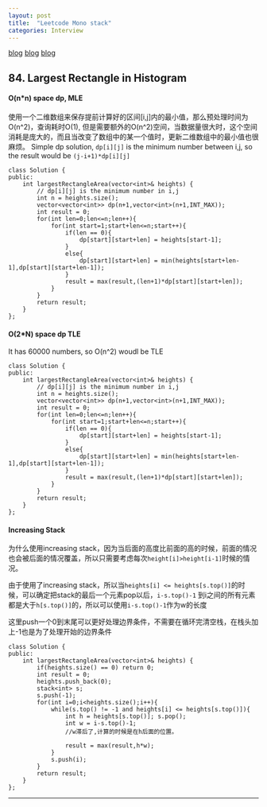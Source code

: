 ```yaml
---
layout: post
title:  "Leetcode Mono stack"
categories: Interview
---
```

[blog](https://blog.csdn.net/liujian20150808/article/details/50752861)
[blog](https://www.cnblogs.com/grandyang/p/8887985.html)
[blog](https://zhanghuimeng.github.io/post/leetcode-84-largest-rectangle-in-histogram/)

## 84. Largest Rectangle in Histogram
#### O(n*n) space dp, MLE
使用一个二维数组来保存提前计算好的区间[i,j]内的最小值，那么预处理时间为O(n^2)，查询耗时O(1), 但是需要额外的O(n^2)空间，当数据量很大时，这个空间消耗是庞大的，而且当改变了数组中的某一个值时，更新二维数组中的最小值也很麻烦。
Simple dp solution, `dp[i][j]` is the minimum number between i,j, so the result would be 
`(j-i+1)*dp[i][j]`
```
class Solution {
public:
    int largestRectangleArea(vector<int>& heights) {
        // dp[i][j] is the minimum number in i,j
        int n = heights.size();
        vector<vector<int>> dp(n+1,vector<int>(n+1,INT_MAX));
        int result = 0;
        for(int len=0;len<=n;len++){
            for(int start=1;start+len<=n;start++){
                if(len == 0){
                    dp[start][start+len] = heights[start-1];
                }
                else{
                    dp[start][start+len] = min(heights[start+len-1],dp[start][start+len-1]);
                }
                result = max(result,(len+1)*dp[start][start+len]);
            }
        }
        return result;
    }
};
```
#### O(2*N) space dp TLE
It has 60000 numbers, so O(n^2) woudl be TLE
```
class Solution {
public:
    int largestRectangleArea(vector<int>& heights) {
        // dp[i][j] is the minimum number in i,j
        int n = heights.size();
        vector<vector<int>> dp(n+1,vector<int>(n+1,INT_MAX));
        int result = 0;
        for(int len=0;len<=n;len++){
            for(int start=1;start+len<=n;start++){
                if(len == 0){
                    dp[start][start+len] = heights[start-1];
                }
                else{
                    dp[start][start+len] = min(heights[start+len-1],dp[start][start+len-1]);
                }
                result = max(result,(len+1)*dp[start][start+len]);
            }
        }
        return result;
    }
};
```
#### Increasing Stack
为什么使用increasing stack，因为当后面的高度比前面的高的时候，前面的情况也会被后面的情况覆盖，所以只需要考虑每次`height[i]>height[i-1]`时候的情况。

由于使用了increasing stack，所以当`heights[i] <= heights[s.top()]`的时候，可以确定把stack的最后一个元素pop以后，`i-s.top()-1` 到i之间的所有元素都是大于`h[s.top()]`的，所以可以使用`i-s.top()-1`作为w的长度


这里push一个0到末尾可以更好处理边界条件，不需要在循环完清空栈，在栈头加上-1也是为了处理开始的边界条件
```
class Solution {
public:
    int largestRectangleArea(vector<int>& heights) {
        if(heights.size() == 0) return 0;
        int result = 0;
        heights.push_back(0);
        stack<int> s;
        s.push(-1);
        for(int i=0;i<heights.size();i++){
            while(s.top() != -1 and heights[i] <= heights[s.top()]){
                int h = heights[s.top()]; s.pop();
                int w = i-s.top()-1;
                //w滞后了,计算的时候是在h后面的位置。
                
                result = max(result,h*w);
            }
            s.push(i);
        }
        return result;
    }
};
```

<hr>